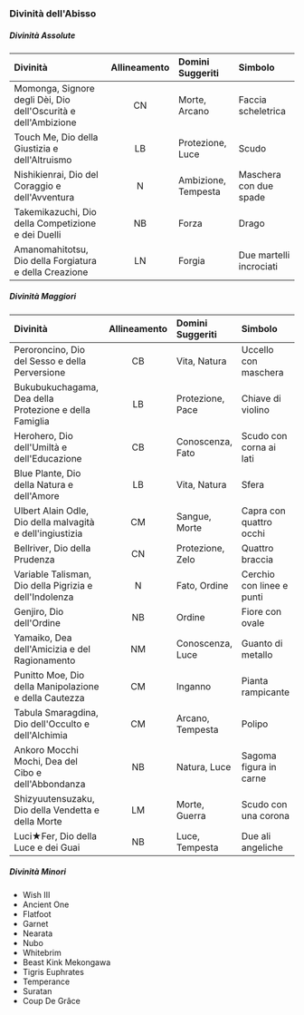 ### Divinità dell'Abisso

##### Divinità Assolute
| Divinità                                                        | Allineamento | Domini Suggeriti    | Simbolo                 |
| :-------------------------------------------------------------- | :----------: | :------------------ | :---------------------- |
| Momonga, Signore degli Dèi, Dio dell'Oscurità  e dell'Ambizione |      CN      | Morte, Arcano       | Faccia scheletrica      |
| Touch Me, Dio della Giustizia e dell'Altruismo                  |      LB      | Protezione, Luce    | Scudo                   |
| Nishikienrai, Dio del Coraggio e dell'Avventura                 |      N       | Ambizione, Tempesta | Maschera con due spade  |
| Takemikazuchi, Dio della Competizione e dei Duelli              |      NB      | Forza               | Drago                   |
| Amanomahitotsu, Dio della Forgiatura e della Creazione          |      LN      | Forgia              | Due martelli incrociati |
##### Divinità Maggiori
| Divinità                                                         | Allineamento  | Domini Suggeriti    | Simbolo                 |
|:-----------------------------------------------------------------|:-------------:|:--------------------|:------------------------|
| Peroroncino, Dio del Sesso e della Perversione                   |      CB       | Vita, Natura        | Uccello con maschera    |
| Bukubukuchagama, Dea della Protezione e della Famiglia           |      LB       | Protezione, Pace    | Chiave di violino       |
| Herohero, Dio dell'Umiltà e dell'Educazione                      |      CB       | Conoscenza, Fato    | Scudo con corna ai lati |
| Blue Plante, Dio della Natura e dell'Amore                       |      LB       | Vita, Natura        | Sfera                   |
| Ulbert Alain Odle, Dio della malvagità e dell'ingiustizia        |      CM       | Sangue, Morte       | Capra con quattro occhi |
| Bellriver, Dio della Prudenza                                    |      CN       | Protezione, Zelo    | Quattro braccia         |
| Variable Talisman, Dio della Pigrizia e dell'Indolenza           |      N        | Fato, Ordine        | Cerchio con linee e punti|
| Genjiro, Dio dell'Ordine                                         |      NB       | Ordine              | Fiore con ovale         |
| Yamaiko, Dea dell'Amicizia e del Ragionamento                    |      NM       | Conoscenza, Luce    | Guanto di metallo       |
| Punitto Moe, Dio della Manipolazione e della Cautezza            |      CM       | Inganno             | Pianta rampicante       |
| Tabula Smaragdina, Dio dell'Occulto e dell'Alchimia              |      CM       | Arcano, Tempesta    | Polipo                  |
| Ankoro Mocchi Mochi, Dea del Cibo e dell'Abbondanza              |      NB       | Natura, Luce        | Sagoma figura in carne  |
| Shizyuutensuzaku, Dio della Vendetta e della Morte               |      LM       | Morte, Guerra       | Scudo con una corona    |
| Luci★Fer, Dio della Luce e dei Guai                              |      NB       | Luce, Tempesta      | Due ali angeliche       |
##### Divinità Minori
- Wish III
- Ancient One
- Flatfoot
- Garnet
- Nearata
- Nubo
- Whitebrim
- Beast Kink Mekongawa
- Tigris Euphrates
- Temperance
- Suratan
- Coup De Grâce